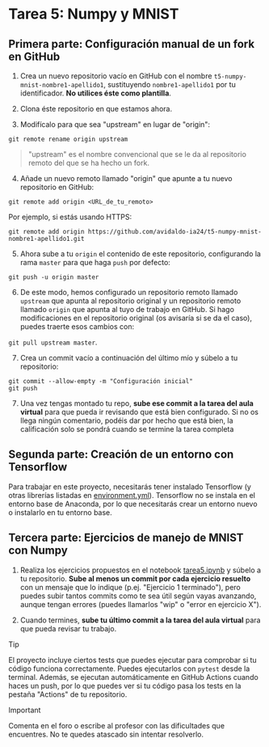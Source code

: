# Tarea 5: Numpy y MNIST

## Primera parte: Configuración manual de un fork en GitHub

1. Crea un nuevo repositorio vacío en GitHub con el nombre `t5-numpy-mnist-nombre1-apellido1`, sustituyendo `nombre1-apellido1` por tu identificador. **No utilices éste como plantilla**.

2. Clona éste repositorio en que estamos ahora.

3. Modifícalo para que sea "upstream" en lugar de "origin":

`git remote rename origin upstream`

> "upstream" es el nombre convencional que se le da al repositorio remoto del que se ha hecho un fork.

4. Añade un nuevo remoto llamado "origin" que apunte a tu nuevo repositorio en GitHub:

`git remote add origin <URL_de_tu_remoto>`

Por ejemplo, si estás usando HTTPS:

`git remote add origin https://github.com/avidaldo-ia24/t5-numpy-mnist-nombre1-apellido1.git`

5. Ahora sube a tu `origin` el contenido de este repositorio, configurando la rama `master` para que haga `push` por defecto:

`git push -u origin master`

6. De este modo, hemos configurado un repositorio remoto llamado `upstream` que apunta al repositorio original y un repositorio remoto llamado `origin` que apunta al tuyo de trabajo en GitHub. Si hago modificaciones en el repositorio original (os avisaría si se da el caso), puedes traerte esos cambios con:

`git pull upstream master`.

7. Crea un commit vacío a continuación del último mío y súbelo a tu repositorio:

```
git commit --allow-empty -m "Configuración inicial"
git push
```

7. Una vez tengas montado tu repo, **sube ese commit a la tarea del aula virtual** para que pueda ir revisando que está bien configurado. Si no os llega ningún comentario, podéis dar por hecho que está bien, la calificación solo se pondrá cuando se termine la tarea completa

## Segunda parte: Creación de un entorno con Tensorflow

Para trabajar en este proyecto, necesitarás tener instalado Tensorflow (y otras librerías listadas en [environment.yml](environment.yml)). Tensorflow no se instala en el entorno base de Anaconda, por lo que necesitarás crear un entorno nuevo o instalarlo en tu entorno base.

## Tercera parte: Ejercicios de manejo de MNIST con Numpy

1. Realiza los ejercicios propuestos en el notebook [tarea5.ipynb](tarea5.ipynb) y súbelo a tu repositorio. **Sube al menos un commit por cada ejercicio resuelto** con un mensaje que lo indique (p.ej. "Ejercicio 1 terminado"), pero puedes subir tantos commits como te sea útil según vayas avanzando, aunque tengan errores (puedes llamarlos "wip" o "error en ejercicio X").

2. Cuando termines, **sube tu último commit a la tarea del aula virtual** para que pueda revisar tu trabajo.

> [!TIP]
> El proyecto incluye ciertos tests que puedes ejecutar para comprobar si tu código funciona correctamente. Puedes ejecutarlos con `pytest` desde la terminal.
> Además, se ejecutan automáticamente en GitHub Actions cuando haces un push, por lo que puedes ver si tu código pasa los tests en la pestaña "Actions" de tu repositorio.

> [!IMPORTANT]  
> Comenta en el foro o escribe al profesor con las dificultades que encuentres. No te quedes atascado sin intentar resolverlo.


